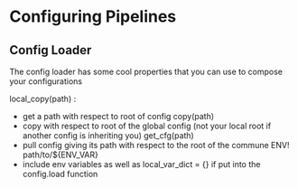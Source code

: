 
# Configuring Pipelines



## Config Loader

The config loader has some cool properties that you can use to compose your configurations 

local_copy(path) : 
- get a path with respect to root of config
copy(path)
- copy with respect to root of the global config (not your local root if another config is inheriting you)
get_cfg(path)
 - pull config giving its path with respect to the root of the commune
ENV! path/to/${ENV_VAR} 
- include env variables as well as local_var_dict = {} if put into the config.load function

